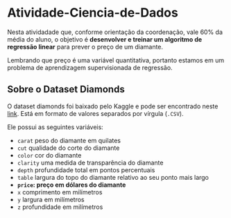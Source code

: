 # Atividade-Ciencia-de-Dados

Nesta atividadade que, conforme orientação da coordenação, vale 60% da média do aluno, o objetivo é **desenvolver e treinar um algoritmo de regressão linear** para prever o preço de um diamante.

Lembrando que preço é uma variável quantitativa, portanto estamos em um problema de aprendizagem supervisionada de regressão.

## Sobre o Dataset Diamonds

O dataset diamonds foi baixado pelo Kaggle e pode ser encontrado neste [link](https://www.kaggle.com/shivam2503/diamonds). Está em formato de valores separados por vírgula (`.CSV`).

Ele possui as seguintes variáveis:
* `carat` peso do diamante em quilates
* `cut` qualidade do corte do diamante
* `color` cor do diamante
* `clarity` uma medida de transparência do diamante
* `depth` profundidade total em pontos percentuais
* `table` largura do topo do diamante relativo ao seu ponto mais largo
* **`price`: preço em dólares do diamante**
* `x` comprimento em milímetros
* `y` largura em milímetros
* `z` profundidade em milímetros
